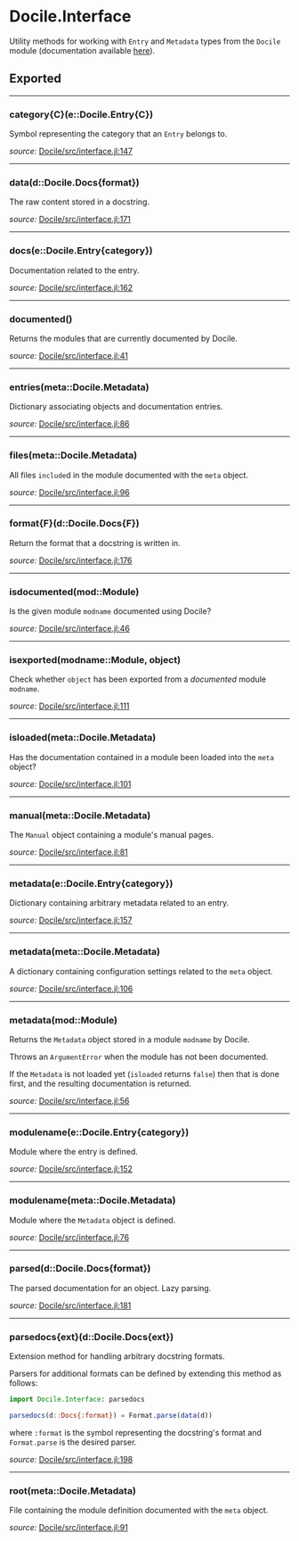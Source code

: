 # Docile.Interface
Utility methods for working with `Entry` and `Metadata` types from the `Docile`
module (documentation available [here](api/Docile)).


## Exported
---

### category{C}(e::Docile.Entry{C})
Symbol representing the category that an `Entry` belongs to.


*source:*
[Docile/src/interface.jl:147](https://github.com/MichaelHatherly/Docile.jl/tree/98e9116489805fd32cc93b5d89f456bc60f95ae2/src/interface.jl#L147)

---

### data(d::Docile.Docs{format})
The raw content stored in a docstring.


*source:*
[Docile/src/interface.jl:171](https://github.com/MichaelHatherly/Docile.jl/tree/98e9116489805fd32cc93b5d89f456bc60f95ae2/src/interface.jl#L171)

---

### docs(e::Docile.Entry{category})
Documentation related to the entry.


*source:*
[Docile/src/interface.jl:162](https://github.com/MichaelHatherly/Docile.jl/tree/98e9116489805fd32cc93b5d89f456bc60f95ae2/src/interface.jl#L162)

---

### documented()
Returns the modules that are currently documented by Docile.


*source:*
[Docile/src/interface.jl:41](https://github.com/MichaelHatherly/Docile.jl/tree/98e9116489805fd32cc93b5d89f456bc60f95ae2/src/interface.jl#L41)

---

### entries(meta::Docile.Metadata)
Dictionary associating objects and documentation entries.


*source:*
[Docile/src/interface.jl:86](https://github.com/MichaelHatherly/Docile.jl/tree/98e9116489805fd32cc93b5d89f456bc60f95ae2/src/interface.jl#L86)

---

### files(meta::Docile.Metadata)
All files `include`d in the module documented with the `meta` object.


*source:*
[Docile/src/interface.jl:96](https://github.com/MichaelHatherly/Docile.jl/tree/98e9116489805fd32cc93b5d89f456bc60f95ae2/src/interface.jl#L96)

---

### format{F}(d::Docile.Docs{F})
Return the format that a docstring is written in.


*source:*
[Docile/src/interface.jl:176](https://github.com/MichaelHatherly/Docile.jl/tree/98e9116489805fd32cc93b5d89f456bc60f95ae2/src/interface.jl#L176)

---

### isdocumented(mod::Module)
Is the given module `modname` documented using Docile?


*source:*
[Docile/src/interface.jl:46](https://github.com/MichaelHatherly/Docile.jl/tree/98e9116489805fd32cc93b5d89f456bc60f95ae2/src/interface.jl#L46)

---

### isexported(modname::Module, object)
Check whether `object` has been exported from a *documented* module `modname`.


*source:*
[Docile/src/interface.jl:111](https://github.com/MichaelHatherly/Docile.jl/tree/98e9116489805fd32cc93b5d89f456bc60f95ae2/src/interface.jl#L111)

---

### isloaded(meta::Docile.Metadata)
Has the documentation contained in a module been loaded into the `meta` object?


*source:*
[Docile/src/interface.jl:101](https://github.com/MichaelHatherly/Docile.jl/tree/98e9116489805fd32cc93b5d89f456bc60f95ae2/src/interface.jl#L101)

---

### manual(meta::Docile.Metadata)
The `Manual` object containing a module's manual pages.


*source:*
[Docile/src/interface.jl:81](https://github.com/MichaelHatherly/Docile.jl/tree/98e9116489805fd32cc93b5d89f456bc60f95ae2/src/interface.jl#L81)

---

### metadata(e::Docile.Entry{category})
Dictionary containing arbitrary metadata related to an entry.


*source:*
[Docile/src/interface.jl:157](https://github.com/MichaelHatherly/Docile.jl/tree/98e9116489805fd32cc93b5d89f456bc60f95ae2/src/interface.jl#L157)

---

### metadata(meta::Docile.Metadata)
A dictionary containing configuration settings related to the `meta` object.


*source:*
[Docile/src/interface.jl:106](https://github.com/MichaelHatherly/Docile.jl/tree/98e9116489805fd32cc93b5d89f456bc60f95ae2/src/interface.jl#L106)

---

### metadata(mod::Module)
Returns the `Metadata` object stored in a module `modname` by Docile.

Throws an `ArgumentError` when the module has not been documented.

If the `Metadata` is not loaded yet (`isloaded` returns `false`) then that is
done first, and the resulting documentation is returned.


*source:*
[Docile/src/interface.jl:56](https://github.com/MichaelHatherly/Docile.jl/tree/98e9116489805fd32cc93b5d89f456bc60f95ae2/src/interface.jl#L56)

---

### modulename(e::Docile.Entry{category})
Module where the entry is defined.


*source:*
[Docile/src/interface.jl:152](https://github.com/MichaelHatherly/Docile.jl/tree/98e9116489805fd32cc93b5d89f456bc60f95ae2/src/interface.jl#L152)

---

### modulename(meta::Docile.Metadata)
Module where the `Metadata` object is defined.


*source:*
[Docile/src/interface.jl:76](https://github.com/MichaelHatherly/Docile.jl/tree/98e9116489805fd32cc93b5d89f456bc60f95ae2/src/interface.jl#L76)

---

### parsed(d::Docile.Docs{format})
The parsed documentation for an object. Lazy parsing.


*source:*
[Docile/src/interface.jl:181](https://github.com/MichaelHatherly/Docile.jl/tree/98e9116489805fd32cc93b5d89f456bc60f95ae2/src/interface.jl#L181)

---

### parsedocs{ext}(d::Docile.Docs{ext})
Extension method for handling arbitrary docstring formats.

Parsers for additional formats can be defined by extending this method as follows:

```julia
import Docile.Interface: parsedocs

parsedocs(d::Docs{:format}) = Format.parse(data(d))

```

where `:format` is the symbol representing the docstring's format and `Format.parse` is
the desired parser.


*source:*
[Docile/src/interface.jl:198](https://github.com/MichaelHatherly/Docile.jl/tree/98e9116489805fd32cc93b5d89f456bc60f95ae2/src/interface.jl#L198)

---

### root(meta::Docile.Metadata)
File containing the module definition documented with the `meta` object.


*source:*
[Docile/src/interface.jl:91](https://github.com/MichaelHatherly/Docile.jl/tree/98e9116489805fd32cc93b5d89f456bc60f95ae2/src/interface.jl#L91)

